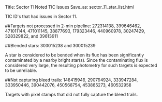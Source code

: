 Title: Sector 11 Noted TIC Issues
Save_as: sector_11_star_list.html


TIC ID's that had issues in Sector 11.

##Targets not processed in 2-min pipeline:
272314138, 399646462, 471011144, 471011145, 38877693, 179323446, 440960978, 30247429, 328329822, and 39613911

##Blended stars:
300015238 and 300015239


A star is considered to be bended when its flux has been significantly contaminated by a nearby bright star(s). Since the contaminating flux is considered very large, the resulting photometry for such targets is expected to be unreliable.


##Not capturing bleed trails:
148415949, 290794924, 333947284, 333950446, 390442076, 450568754, 453885273, 460532958

Targets with pixel stamps that did not fully capture the bleed trails.